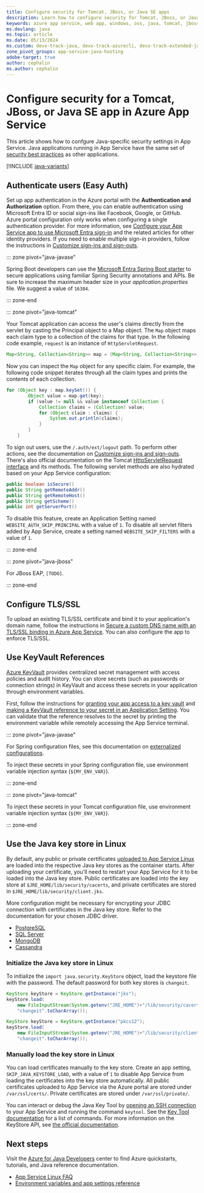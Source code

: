 ```yaml
---
title: Configure security for Tomcat, JBoss, or Java SE apps
description: Learn how to configure security for Tomcat, JBoss, or Java SE apps on Azure App Service.
keywords: azure app service, web app, windows, oss, java, tomcat, jboss
ms.devlang: java
ms.topic: article
ms.date: 05/13/2024
ms.custom: devx-track-java, devx-track-azurecli, devx-track-extended-java, linux-related-content
zone_pivot_groups: app-service-java-hosting
adobe-target: true
author: cephalin
ms.author: cephalin
---
```


# Configure security for a Tomcat, JBoss, or Java SE app in Azure App Service

This article shows how to confgure Java-specific security settings in App Service. Java applications running in App Service have the same set of [security best practices](../security/fundamentals/paas-applications-using-app-services.md) as other applications.

[!INCLUDE [java-variants](includes/configure-language-java/java-variants.md)]

## Authenticate users (Easy Auth)

Set up app authentication in the Azure portal with the **Authentication and Authorization** option. From there, you can enable authentication using Microsoft Entra ID or social sign-ins like Facebook, Google, or GitHub. Azure portal configuration only works when configuring a single authentication provider. For more information, see [Configure your App Service app to use Microsoft Entra sign-in](configure-authentication-provider-aad.md) and the related articles for other identity providers. If you need to enable multiple sign-in providers, follow the instructions in [Customize sign-ins and sign-outs](configure-authentication-customize-sign-in-out.md).

::: zone pivot="java-javase"

Spring Boot developers can use the [Microsoft Entra Spring Boot starter](/java/azure/spring-framework/configure-spring-boot-starter-java-app-with-azure-active-directory) to secure applications using familiar Spring Security annotations and APIs. Be sure to increase the maximum header size in your *application.properties* file. We suggest a value of `16384`.

::: zone-end

::: zone pivot="java-tomcat"

Your Tomcat application can access the user's claims directly from the servlet by casting the Principal object to a Map object. The `Map` object maps each claim type to a collection of the claims for that type. In the following code example, `request` is an instance of `HttpServletRequest`.

```java
Map<String, Collection<String>> map = (Map<String, Collection<String>>) request.getUserPrincipal();
```

Now you can inspect the `Map` object for any specific claim. For example, the following code snippet iterates through all the claim types and prints the contents of each collection.

```java
for (Object key : map.keySet()) {
        Object value = map.get(key);
        if (value != null && value instanceof Collection {
            Collection claims = (Collection) value;
            for (Object claim : claims) {
                System.out.println(claims);
            }
        }
    }
```

To sign out users, use the `/.auth/ext/logout` path. To perform other actions, see the documentation on [Customize sign-ins and sign-outs](configure-authentication-customize-sign-in-out.md). There's also official documentation on the Tomcat [HttpServletRequest interface](https://tomcat.apache.org/tomcat-5.5-doc/servletapi/javax/servlet/http/HttpServletRequest.html) and its methods. The following servlet methods are also hydrated based on your App Service configuration:

```java
public boolean isSecure()
public String getRemoteAddr()
public String getRemoteHost()
public String getScheme()
public int getServerPort()
```

To disable this feature, create an Application Setting named `WEBSITE_AUTH_SKIP_PRINCIPAL` with a value of `1`. To disable all servlet filters added by App Service, create a setting named `WEBSITE_SKIP_FILTERS` with a value of `1`.

::: zone-end

::: zone pivot="java-jboss"

For JBoss EAP, `[TODO]`.

::: zone-end

## Configure TLS/SSL

To upload an existing TLS/SSL certificate and bind it to your application's domain name, follow the instructions in [Secure a custom DNS name with an TLS/SSL binding in Azure App Service](configure-ssl-bindings.md). You can also configure the app to enforce TLS/SSL.

## Use KeyVault References

[Azure KeyVault](../key-vault/general/overview.md) provides centralized secret management with access policies and audit history. You can store secrets (such as passwords or connection strings) in KeyVault and access these secrets in your application through environment variables.

First, follow the instructions for [granting your app access to a key vault](app-service-key-vault-references.md#grant-your-app-access-to-a-key-vault) and [making a KeyVault reference to your secret in an Application Setting](app-service-key-vault-references.md#source-app-settings-from-key-vault). You can validate that the reference resolves to the secret by printing the environment variable while remotely accessing the App Service terminal.

::: zone pivot="java-javase"

For Spring configuration files, see this documentation on [externalized configurations](https://docs.spring.io/spring-boot/docs/current/reference/html/boot-features-external-config.html).

To inject these secrets in your Spring configuration file, use environment variable injection syntax (`${MY_ENV_VAR}`).

::: zone-end

::: zone pivot="java-tomcat"

To inject these secrets in your Tomcat configuration file, use environment variable injection syntax (`${MY_ENV_VAR}`).

::: zone-end

## Use the Java key store in Linux

By default, any public or private certificates [uploaded to App Service Linux](configure-ssl-certificate.md) are loaded into the respective Java key stores as the container starts. After uploading your certificate, you'll need to restart your App Service for it to be loaded into the Java key store. Public certificates are loaded into the key store at `$JRE_HOME/lib/security/cacerts`, and private certificates are stored in `$JRE_HOME/lib/security/client.jks`.

More configuration might be necessary for encrypting your JDBC connection with certificates in the Java key store. Refer to the documentation for your chosen JDBC driver.

- [PostgreSQL](https://jdbc.postgresql.org/documentation/ssl/)
- [SQL Server](/sql/connect/jdbc/connecting-with-ssl-encryption)
- [MongoDB](https://mongodb.github.io/mongo-java-driver/3.4/driver/tutorials/ssl/)
- [Cassandra](https://docs.datastax.com/en/developer/java-driver/4.3/)

### Initialize the Java key store in Linux

To initialize the `import java.security.KeyStore` object, load the keystore file with the password. The default password for both key stores is `changeit`.

```java
KeyStore keyStore = KeyStore.getInstance("jks");
keyStore.load(
    new FileInputStream(System.getenv("JRE_HOME")+"/lib/security/cacerts"),
    "changeit".toCharArray());

KeyStore keyStore = KeyStore.getInstance("pkcs12");
keyStore.load(
    new FileInputStream(System.getenv("JRE_HOME")+"/lib/security/client.jks"),
    "changeit".toCharArray());
```

### Manually load the key store in Linux

You can load certificates manually to the key store. Create an app setting, `SKIP_JAVA_KEYSTORE_LOAD`, with a value of `1` to disable App Service from loading the certificates into the key store automatically. All public certificates uploaded to App Service via the Azure portal are stored under `/var/ssl/certs/`. Private certificates are stored under `/var/ssl/private/`.

You can interact or debug the Java Key Tool by [opening an SSH connection](configure-linux-open-ssh-session.md) to your App Service and running the command `keytool`. See the [Key Tool documentation](https://docs.oracle.com/javase/8/docs/technotes/tools/unix/keytool.html) for a list of commands. For more information on the KeyStore API, see [the official documentation](https://docs.oracle.com/javase/8/docs/api/java/security/KeyStore.html).

## Next steps

Visit the [Azure for Java Developers](/java/azure/) center to find Azure quickstarts, tutorials, and Java reference documentation.

- [App Service Linux FAQ](faq-app-service-linux.yml)
- [Environment variables and app settings reference](reference-app-settings.md)
